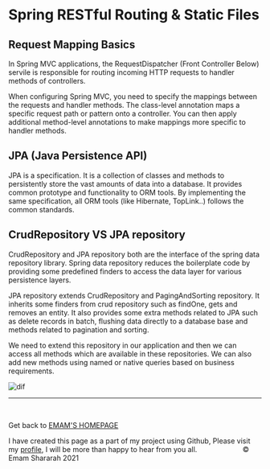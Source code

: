 # Spring RESTful Routing & Static Files

## Request Mapping Basics

In Spring MVC applications, the RequestDispatcher (Front Controller Below) servile is responsible for routing incoming HTTP requests to handler methods of controllers.

When configuring Spring MVC, you need to specify the mappings between the requests and handler methods.
The class-level annotation maps a specific request path or pattern onto a controller. You can then apply additional method-level annotations to make mappings more specific to handler methods.

## JPA (Java Persistence API)

 JPA is a specification. It is a collection of classes and methods to persistently store the vast amounts of data into a database. It provides common prototype and functionality to ORM tools. By implementing the same specification, all ORM tools (like Hibernate, TopLink..) follows the common standards.

 ## CrudRepository VS JPA repository
 
 CrudRepository and JPA repository both are the interface of the spring data repository library. Spring data repository reduces the boilerplate code by providing some predefined finders to access the data layer for various persistence layers.

JPA repository extends CrudRepository and PagingAndSorting repository. It inherits some finders from crud repository such as findOne, gets and removes an entity. It also provides some extra methods related to JPA such as delete records in batch, flushing data directly to a database base and methods related to pagination and sorting.

We need to extend this repository in our application and then we can access all methods which are available in these repositories. We can also add new methods using named or native queries based on business requirements.

![dif](https://i.stack.imgur.com/hTg7t.png)



<hr>
&nbsp;
&nbsp;

Get back to [EMAM'S HOMEPAGE](https://emam96.github.io/reading-notes/)

 I have created this page as a part of my project using Github, Please visit my [profile](https://github.com/Emam96), I will be more than happy to hear from you all.      &nbsp;        &nbsp;       &nbsp;   &nbsp;&nbsp;&nbsp;&nbsp;&nbsp;&nbsp;&nbsp;&nbsp;&nbsp;&nbsp;&nbsp;&nbsp;&nbsp;&nbsp;&nbsp;      © Emam Shararah 2021